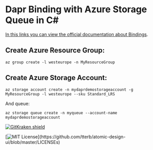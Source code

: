 # Dapr Binding with Azure Storage Queue in C#

[In this links you can view the official documentation about Bindings](https://docs.dapr.io/reference/components-reference/supported-bindings/).

## Create Azure Resource Group:

```terminal
az group create -l westeurope -n MyResourceGroup
```

## Create Azure Storage Account:

```terminal
az storage account create -n mydaprdemostorageaccount -g MyResourceGroup -l westeurope --sku Standard_LRS
```

And queue:

```terminal
az storage queue create -n myqueue --account-name mydaprdemostorageaccount
```

[![GitKraken shield](https://img.shields.io/badge/GitKraken-Legendary%20Git%20Tools-teal?style=plastic&logo=gitkraken)](https://gitkraken.com/invite/sUviHf86)

[![MIT License](https://img.shields.io/apm/l/atomic-design-ui.svg?)](https://github.com/tterb/atomic-design-ui/blob/master/LICENSEs)